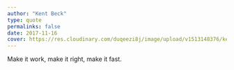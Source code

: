 ```yaml
---
author: "Kent Beck"
type: quote
permalinks: false
date: 2017-11-16
cover: https://res.cloudinary.com/duqeezi8j/image/upload/v1513148376/kent-beck_yfnlzs.png
---
```


Make it work, make it right, make it fast.
